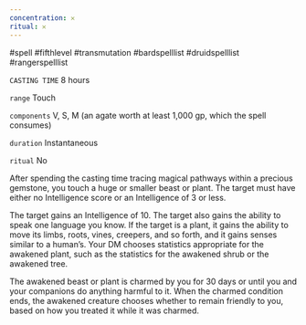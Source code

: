 ```yaml
---
concentration: 𐄂
ritual: 𐄂
---
```

#spell #fifthlevel #transmutation #bardspelllist #druidspelllist #rangerspelllist

`CASTING TIME`
8 hours

`range`
Touch

`components`
V, S, M (an agate worth at least 1,000 gp, which the spell consumes)

`duration`
Instantaneous

`ritual`
No

After spending the casting time tracing magical pathways within a precious gemstone, you touch a huge or smaller beast or plant. The target must have either no Intelligence score or an Intelligence of 3 or less.

The target gains an Intelligence of 10. The target also gains the ability to speak one language you know. If the target is a plant, it gains the ability to move its limbs, roots, vines, creepers, and so forth, and it gains senses similar to a human’s. Your DM chooses statistics appropriate for the awakened plant, such as the statistics for the awakened shrub or the awakened tree.

The awakened beast or plant is charmed by you for 30 days or until you and your companions do anything harmful to it. When the charmed condition ends, the awakened creature chooses whether to remain friendly to you, based on how you treated it while it was charmed.